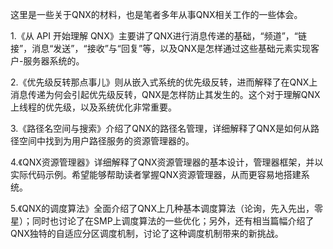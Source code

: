 这里是一些关于QNX的材料，也是笔者多年从事QNX相关工作的一些体会。

1.《从 API 开始理解 QNX》主要讲了QNX进行消息传递的基础，“频道”，“链接”，消息“发送”，“接收”与“回复”等，以及QNX是怎样通过这些基础元素实现客户-服务器系统的。

2.《优先级反转那点事儿》则从嵌入式系统的优先级反转，进而解释了在QNX上消息传递为何会引起优先级反转，QNX是怎样防止其发生的。这个对于理解QNX上线程的优先级，以及系统优化非常重要。

3.《路径名空间与搜索》介绍了QNX的路径名管理，详细解释了QNX是如何从路径空间中找到为用户路径服务的资源管理器的。

4.《QNX资源管理器》详细解释了QNX资源管理器的基本设计，管理器框架，并以实际代码示例。希望能够帮助读者掌握QNX资源管理器，从而更容易地搭建系统。

5.《QNX的调度算法》全面介绍了QNX上几种基本调度算法（论询，先入先出，零星）；同时也讨论了在SMP上调度算法的一些优化；另外，还有相当篇幅介绍了QNX独特的自适应分区调度机制，讨论了这种调度机制带来的新挑战。
